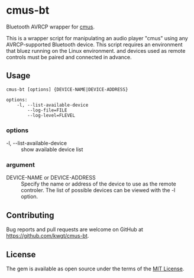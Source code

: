 # cmus-bt
Bluetooth AVRCP wrapper for [cmus](https://cmus.github.io/).

This is a wrapper script for manipulating an audio player "cmus" using any AVRCP-supported Bluetooth device. This script requires an environment that  bluez running on the Linux environment. and devices used as remote controls must be paired and connected in advance.

## Usage
```
cmus-bt [options] {DEVICE-NAME|DEVICE-ADDRESS}

options:
    -l, --list-available-device
        --log-file=FILE
        --log-level=FLEVEL
```

### options
<dl>
  <dt>-l, --list-available-device</dt>
  <dd>show available device list</dd>
</dl>

### argument
<dl>
  <dt>DEVICE-NAME or DEVICE-ADDRESS</dt>
  <dd>Specify the name or address of the device to use as the remote controler. The list of possible devices can be viewed with the -l option.</dd>
</dl>

## Contributing
Bug reports and pull requests are welcome on GitHub at https://github.com/kwgt/cmus-bt.

## License
The gem is available as open source under the terms of the [MIT License](https://opensource.org/licenses/MIT).


